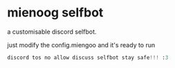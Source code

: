 # mienoog selfbot
a customisable discord selfbot.

just modify the config.miengoo and it's ready to run 

```python
discord tos no allow discuss selfbot stay safe!!! :3
```
